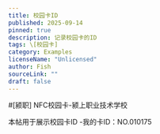 ```yaml
---
title: 校园卡ID
published: 2025-09-14
pinned: true
description: 记录校园卡的ID
tags: \[校园卡]
category: Examples
licenseName: "Unlicensed"
author: Fish
sourceLink: ""
draft: false
---
```


#[颍职] NFC校园卡-颍上职业技术学校

本帖用于展示校园卡ID
-我的卡ID：NO.010175
